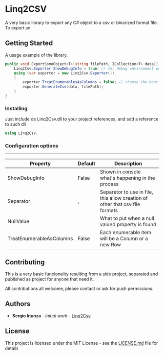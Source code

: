 # Linq2CSV

A very basic library to export any C# object to a csv or binarized format file.
To export an 

## Getting Started

A usage example of the library.

```c#
public void ExportSomeObject<T>(string filePath, ICollection<T> data){
	Linq2Csv.Exporter.ShowDebugInfo = true; // for debug environment only
    using (var exporter = new Linq2Csv.Exporter())
    {
    	exporter.TreatEnumerablesAsColumns = false; // choose the best fit for your needs
        exporter.GenerateCsv(data, filePath);
    }
}
```


### Installing

Just include de Linq2Csv.dll to your project references, and add a reference to such dll

```csharp
using Linq2Csv;
```


### Configuration options
-----------------------------------------
| Property      | Default  | Description           |
| ------------- |----------|-------------|
| ShowDebugInfo            | False | Shown in console what's happening in the process|
| Separator                | , | Separator to use in file, this allow creation of other that csv file formats      |
| NullValue                | <empty> | What to put when a null valued property is found      |
| TreatEnumerableAsColumns | False | Each enumerable item will be a Column or a new Row     |




## Contributing

This is a very basic funcionality resulting from a side project, separated and published as project for anyone that need it.

All contributions all welcome, please contact or ask for push permissions.


## Authors

* **Sergio Inunza** - *Initial work* - [Linq2Csv](https://github.com/inxunxa/Linq2Csv)


## License

This project is licensed under the MIT License - see the [LICENSE.md](LICENSE.md) file for details

